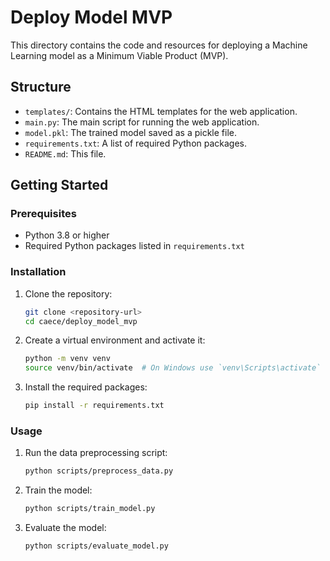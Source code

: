 # Deploy Model MVP

This directory contains the code and resources for deploying a Machine Learning model as a Minimum Viable Product (MVP).

## Structure

- `templates/`: Contains the HTML templates for the web application.
- `main.py`: The main script for running the web application.
- `model.pkl`: The trained model saved as a pickle file.
- `requirements.txt`: A list of required Python packages.
- `README.md`: This file.

## Getting Started

### Prerequisites

- Python 3.8 or higher
- Required Python packages listed in `requirements.txt`

### Installation

1. Clone the repository:
    ```sh
    git clone <repository-url>
    cd caece/deploy_model_mvp
    ```

2. Create a virtual environment and activate it:
    ```sh
    python -m venv venv
    source venv/bin/activate  # On Windows use `venv\Scripts\activate`
    ```

3. Install the required packages:
    ```sh
    pip install -r requirements.txt
    ```

### Usage

1. Run the data preprocessing script:
    ```sh
    python scripts/preprocess_data.py
    ```

2. Train the model:
    ```sh
    python scripts/train_model.py
    ```

3. Evaluate the model:
    ```sh
    python scripts/evaluate_model.py
    ```